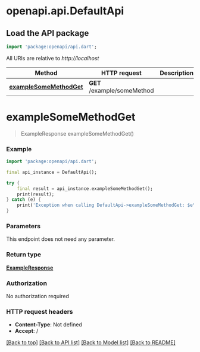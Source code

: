 # openapi.api.DefaultApi

## Load the API package
```dart
import 'package:openapi/api.dart';
```

All URIs are relative to *http://localhost*

Method | HTTP request | Description
------------- | ------------- | -------------
[**exampleSomeMethodGet**](DefaultApi.md#examplesomemethodget) | **GET** /example/someMethod | 


# **exampleSomeMethodGet**
> ExampleResponse exampleSomeMethodGet()





### Example
```dart
import 'package:openapi/api.dart';

final api_instance = DefaultApi();

try {
    final result = api_instance.exampleSomeMethodGet();
    print(result);
} catch (e) {
    print('Exception when calling DefaultApi->exampleSomeMethodGet: $e\n');
}
```

### Parameters
This endpoint does not need any parameter.

### Return type

[**ExampleResponse**](ExampleResponse.md)

### Authorization

No authorization required

### HTTP request headers

 - **Content-Type**: Not defined
 - **Accept**: /

[[Back to top]](#) [[Back to API list]](../README.md#documentation-for-api-endpoints) [[Back to Model list]](../README.md#documentation-for-models) [[Back to README]](../README.md)

